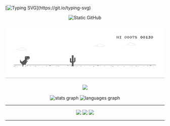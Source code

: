 [![Typing SVG](https://readme-typing-svg.demolab.com/?lines=printf("Hello+World+I'm+Victor");)](https://git.io/typing-svg)
<p align="center">
  <img src="https://img.shields.io/static/v1?label=Overview&message=Victor Claudino&color=f8efd4&style=for-the-badge&logo=GitHub" alt="Static GitHub">
</p>
<p align="center">
  <img src="dino.gif"><br><br>
  <a href="#">
    <img src="https://skillicons.dev/icons?i=github,git,java,py,javascript,html,css,c,cpp,php"/>
  </a>
</p>


<div align="center">
  <img src="https://github-readme-stats.vercel.app/api?username=vitcld&hide_title=false&hide_rank=false&show_icons=true&include_all_commits=true&count_private=true&disable_animations=false&theme=dark&locale=en&hide_border=false" height="150" alt="stats graph"  />
  <img src="https://github-readme-stats.vercel.app/api/top-langs?username=vitcld&locale=en&hide_title=false&layout=compact&card_width=320&langs_count=7&theme=dark&hide_border=false" height="150" alt="languages graph"/>
</div>

--- 

<div align="center">
    <a href="mailto:vitclaudino2214@gmail.com" target="_blank" rel="external"><img src="https://img.shields.io/badge/-Gmail-%23333?style=for-the-badge&logo=gmail&logoColor=white" target="_blank"></a>
    <a href="https://www.linkedin.com/in/victor-moura-113438240/" target="_blank" rel="external"><img src="https://img.shields.io/badge/-LinkedIn-%230077B5?style=for-the-badge&logo=linkedin&logoColor=white" target="_blank"></a> 
    <a href="https://www.instagram.com/vit_cld/" target="_blank" rel="external"><img src="https://img.shields.io/badge/-Instagram-%23E4405F?style=for-the-badge&logo=instagram&logoColor=white" target="_blank"></a>
  </div>
 
  --- 
